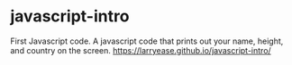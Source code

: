 # javascript-intro
First Javascript code.
A javascript code that prints out your name, height, and country on the screen.
https://larryease.github.io/javascript-intro/
